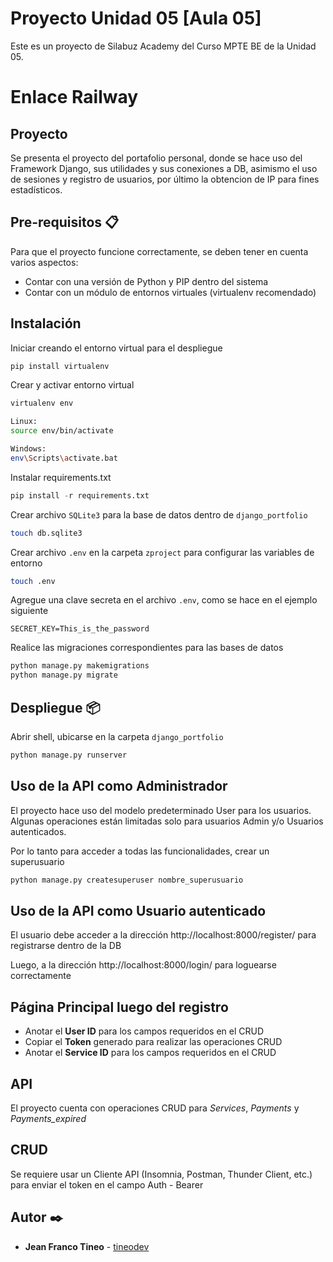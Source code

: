 # Proyecto Unidad 05 [Aula 05]
Este es un proyecto de Silabuz Academy del Curso MPTE BE de la Unidad 05.

# Enlace Railway
<!-- - **Unidad Django** - [Proyecto](https://djangoportafolio-production-1bad.up.railway.app/) -->



## Proyecto
Se presenta el proyecto del portafolio personal, donde se hace uso del Framework Django, sus utilidades y sus conexiones a DB, asimismo el uso de sesiones y registro de usuarios, por último la obtencion de IP para fines estadísticos.


## Pre-requisitos 📋
Para que el proyecto funcione correctamente, se deben tener en cuenta varios aspectos:
- Contar con una versión de Python y PIP dentro del sistema
- Contar con un módulo de entornos virtuales (virtualenv recomendado)


## Instalación
Iniciar creando el entorno virtual para el despliegue
```py
pip install virtualenv
```

Crear y activar entorno virtual
```bash
virtualenv env

Linux:
source env/bin/activate

Windows:
env\Scripts\activate.bat
```

Instalar requirements.txt
```py
pip install -r requirements.txt
```

Crear archivo <code>SQLite3</code> para la base de datos dentro de <code>django_portfolio</code>
```bash
touch db.sqlite3
```

Crear archivo <code>.env</code> en la carpeta <code>zproject</code> para configurar las variables de entorno
```bash
touch .env
```

Agregue una clave secreta en el archivo <code>.env</code>, como se hace en el ejemplo siguiente
```
SECRET_KEY=This_is_the_password
```

Realice las migraciones correspondientes para las bases de datos
```bash
python manage.py makemigrations
python manage.py migrate
```


## Despliegue 📦

Abrir shell, ubicarse en la carpeta <code>django_portfolio</code>
```bash
python manage.py runserver
```


## Uso de la API como Administrador

El proyecto hace uso del modelo predeterminado User para los usuarios.
Algunas operaciones están limitadas solo para usuarios Admin y/o Usuarios autenticados.

Por lo tanto para acceder a todas las funcionalidades, crear un superusuario

```bash
python manage.py createsuperuser nombre_superusuario
```

## Uso de la API como Usuario autenticado

El usuario debe acceder a la dirección http://localhost:8000/register/ para registrarse dentro de la DB

Luego, a la dirección http://localhost:8000/login/ para loguearse correctamente


## Página Principal luego del registro

- Anotar el **User ID** para los campos requeridos en el CRUD
- Copiar el **Token** generado para realizar las operaciones CRUD
- Anotar el **Service ID** para los campos requeridos en el CRUD


## API

El proyecto cuenta con operaciones CRUD para *Services*, *Payments* y *Payments_expired*


## CRUD

Se requiere usar un Cliente API (Insomnia, Postman, Thunder Client, etc.) para enviar el token en el campo Auth - Bearer

## Autor ✒️
- **Jean Franco Tineo** - [tineodev](https://github.com/tineodev)